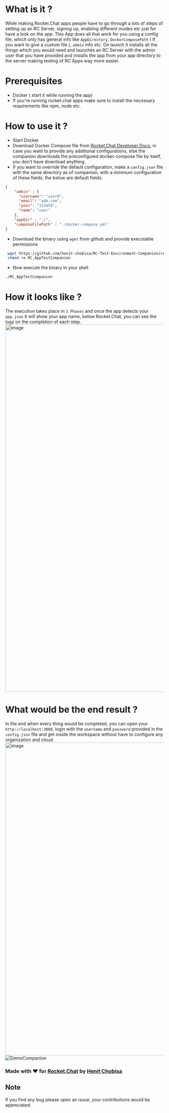 # What is it ?
While making Rocket.Chat apps people have to go through a lots of steps of setting up an RC Server, signing up, enabling different modes etc just for have a look on the app.
This App does all that work for you using a config file, which only has general info like `AppDirectory`, `DockerComposePath` ( If you want to give a custom file ), `admin` info etc.
On launch it installs all the things which you would need and launches an RC Server with the admin user that you have provided and installs the app from your app directory to the server making testing of RC Apps way more easier.

# Prerequisites
- Docker ( start it while running the app)
- If you're running rocket.chat apps make sure to install the necessary requirements like npm, node etc. 

# How to use it ?
- Start Docker
- Download Docker Compose file from [Rocket.Chat Developer Docs](https://developer.rocket.chat), in case you want to provide any additional configurations, else the companion downloads the preconfigured docker-compose file by itself, you don't have download anything.
- If you want to override the default configuration, make a `config.json` file with the same directory as of companion, with a minimum configuration of these fields, the below are default fields.
```json
{
    "admin" : {
      "username": "user0",
      "email": "a@b.com",
      "pass": "123456",
      "name": "user"
    },
    "appDir" : "./",
    "composeFilePath" : "./docker-compose.yml"
}
```
- Download the binary using `wget` from github and provide executable permissions
```bash
 wget https://github.com/henit-chobisa/RC-Test-Environment-Companion/releases/download/0.1/RC_AppTestCompanion
 chmod +x RC_AppTestCompanion
```
- Now execute the binary in your shell 
```sh
./RC_AppTestCompanion
```

# How it looks like ?
The execution takes place in `3 Phases` and once the app detects your `app.json` it will show your app name, below Rocket.Chat, you can see the logs on the completion of each step.
<img width="1166" alt="image" src="https://user-images.githubusercontent.com/72302948/211493665-55ccb522-29ea-4e23-9eba-0596a52c6060.png">

# What would be the end result ?
In the end when every thing would be completed, you can open your `http://localhost:3000`, login with the `username` and `password` provided in the `config.json` file and get inside the workspace without have to configure any organization and cloud.
<img width="993" alt="image" src="https://user-images.githubusercontent.com/72302948/211494438-f0dcab91-4ab8-4e07-b615-f7756b465a37.png">
![DemoCompanion](https://user-images.githubusercontent.com/72302948/211494912-abb1a8b4-dee2-4036-adef-3d7f1f7b4b04.gif)

### Made with ♥️ for [Rocket.Chat](https://www.rocket.chat) by [Henit Chobisa](https://twitter.com/henit_chobisa)

## Note
If you find any bug please open an issue, your contributions would be appreciated.
